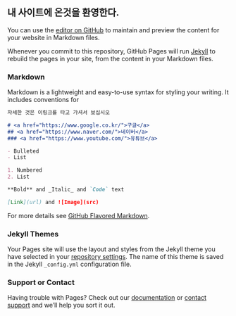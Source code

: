 ## 내 사이트에 온것을 환영한다.

You can use the [editor on GitHub](https://github.com/wnsgh0421/wnsgh-_page/edit/gh-pages/index.md) to maintain and preview the content for your website in Markdown files.

Whenever you commit to this repository, GitHub Pages will run [Jekyll](https://jekyllrb.com/) to rebuild the pages in your site, from the content in your Markdown files.

### Markdown

Markdown is a lightweight and easy-to-use syntax for styling your writing. It includes conventions for

```markdown
자세한 것은 이링크를 타고 가셔서 보십시오

# <a href="https://www.google.co.kr/">구글</a>
## <a href="https://www.naver.com/">네이버</a>
### <a href="https://www.youtube.com/">유튜브</a>

- Bulleted
- List

1. Numbered
2. List

**Bold** and _Italic_ and `Code` text

[Link](url) and ![Image](src)
```

For more details see [GitHub Flavored Markdown](https://guides.github.com/features/mastering-markdown/).

### Jekyll Themes

Your Pages site will use the layout and styles from the Jekyll theme you have selected in your [repository settings](https://github.com/wnsgh0421/wnsgh-_page/settings). The name of this theme is saved in the Jekyll `_config.yml` configuration file.

### Support or Contact

Having trouble with Pages? Check out our [documentation](https://docs.github.com/categories/github-pages-basics/) or [contact support](https://github.com/contact) and we’ll help you sort it out.
